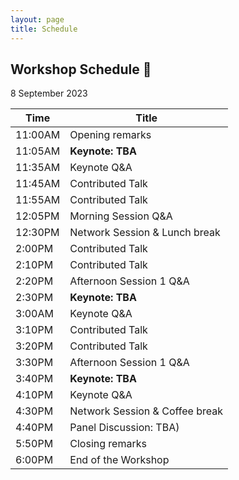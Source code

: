 ```yaml
---
layout: page
title: Schedule
---
```


## Workshop Schedule 📯

8 September 2023

| Time | Title             |
|------|-------------------|
|11:00AM | Opening remarks                                |
|11:05AM | **Keynote: TBA**                                |
|11:35AM | Keynote Q&A                                       |
|11:45AM | Contributed Talk                                 |
|11:55AM | Contributed Talk                                 |
|12:05PM | Morning Session Q&A                        |
|12:30PM  | Network Session & Lunch break      |
|2:00PM  | Contributed Talk                                 |
|2:10PM  | Contributed Talk                                  |
|2:20PM  | Afternoon Session 1 Q&A                      |
|2:30PM  | **Keynote: TBA**                                |
|3:00AM  | Keynote Q&A                                       |
|3:10PM  | Contributed Talk                                 |
|3:20PM  | Contributed Talk                                 |
|3:30PM  | Afternoon Session 1 Q&A                   |
|3:40PM | **Keynote: TBA**                                |
|4:10PM | Keynote Q&A                                       |
|4:30PM  | Network Session & Coffee break      |
|4:40PM  | Panel Discussion: TBA)                      |
|5:50PM  | Closing remarks                                  |
|6:00PM  | End of the Workshop                          |
